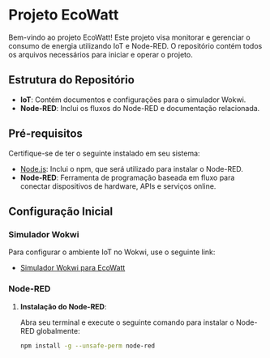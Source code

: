 # Projeto EcoWatt

Bem-vindo ao projeto EcoWatt! Este projeto visa monitorar e gerenciar o consumo de energia utilizando IoT e Node-RED. O repositório contém todos os arquivos necessários para iniciar e operar o projeto.

## Estrutura do Repositório

- **IoT**: Contém documentos e configurações para o simulador Wokwi.
- **Node-RED**: Inclui os fluxos do Node-RED e documentação relacionada.

## Pré-requisitos

Certifique-se de ter o seguinte instalado em seu sistema:

- [Node.js](https://nodejs.org/): Inclui o npm, que será utilizado para instalar o Node-RED.
- **Node-RED**: Ferramenta de programação baseada em fluxo para conectar dispositivos de hardware, APIs e serviços online.

## Configuração Inicial

### Simulador Wokwi

Para configurar o ambiente IoT no Wokwi, use o seguinte link:

- [Simulador Wokwi para EcoWatt](https://wokwi.com/projects/414447352832448513)

### Node-RED

1. **Instalação do Node-RED**:

   Abra seu terminal e execute o seguinte comando para instalar o Node-RED globalmente:

   ```bash
   npm install -g --unsafe-perm node-red
